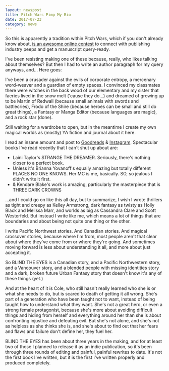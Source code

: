 ```yaml
---
layout: newspost
title: Pitch Wars Pimp My Bio
date: 2017-07-23
category: news
---
```


So this is apparently a tradition within Pitch Wars, which if you don't already know about, [is an awesome online contest](http://www.brenda-drake.com/pitch-wars/) to connect with publishing industry peeps and get a manuscript query-ready.

I've been resisting making one of these because, really, who likes talking about themselves? But then I had to write an author paragraph for my query anyways, and... Here goes:

I've been a crusader against the evils of corporate entropy, a mercenary word-weaver and a guardian of empty spaces. I convinced my classmates there were witches in the back wood of our elementary and my sister that faeries lived in the snow melt ('cause they do...) and dreamed of growing up to be Martin of Redwall (because small animals with swords and battlecries), Frodo of the Shire (because heroes can be small and still do great things), a Fantasy or Manga Editor (because languages are magic), and a rock star (done). 

Still waiting for a wardrobe to open, but in the meantime I create my own magical worlds as (mostly) YA fiction and journal about it here. 

I read an insane amount and post to [Goodreads](https://www.goodreads.com/kaiespace) & [Instagram](https://www.instagram.com/kaie.space_author). Spectacular books I've read recently that I can't shut up about are:

- Laini Taylor's STRANGE THE DREAMER. Seriously, there's nothing closer to a perfect book.
- Unless it's Brianna Yovanoff's equally amazing but totally different PLACES NO ONE KNOWS. Her MC is me, basically. SO, so jealous I didn't write it first.
- & Kendare Blake's work is amazing, particularly the masterpiece that is THREE DARK CROWNS

...and I could go on like this all day, but to summarize, I wish I wrote thrillers as tight and creepy as Kelley Armstrong, dark fantasy as twisty as Holly Black and Melissa Marr, and worlds as big as Cassandra Clare and Scott Westerfeld. But instead I write like me, which means a lot of things that are boundaries and about being not quite one thing or the other.

I write Pacific Northwest stories. And Canadian stories. And magical crossover stories, because where I'm from, most people aren't that clear about where they've come from or where they're going. And sometimes moving forward is less about understanding it all, and more about just accepting it.

So BLIND THE EYES is a Canadian story, and a Pacific Northwestern story, and a Vancouver story, and a blended people with missing identities story and a dark, broken future Urban Fantasy story that doesn't know it's any of these things (yet.)

And at the heart of it is Cole, who still hasn't really learned who she is or what she needs to do, but is scared to death of getting it all wrong. She's part of a generation who have been taught not to want, instead of being taught how to understand what they want. She's not a great hero, or even a strong female protagonist, because she's more about avoiding difficult things and hiding from herself and everything around her than she is about confronting injustice and defeating evil. But she's not alone, and she's not as helpless as she thinks she is, and she's about to find out that her fears and flaws and failure don't define her, they fuel her.

BLIND THE EYES has been about three years in the making, and for at least two of those I planned to release it as an indie publication, so it's been through three rounds of editing and painful, painful rewrites to date. It's not the first book I've written, but it is the first I've written properly and produced completely.
